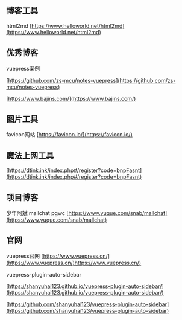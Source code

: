 ## 博客工具

html2md
[https://www.helloworld.net/html2md](https://www.helloworld.net/html2md)



## 优秀博客

vuepress案例

[https://github.com/zs-mcu/notes-vuepress](https://github.com/zs-mcu/notes-vuepress)

[https://www.bajins.com/](https://www.bajins.com/)



## 图片工具

favicon网站
[https://favicon.io/](https://favicon.io/)


## 魔法上网工具

[https://dtink.ink/index.php#/register?code=bnpFasnt](https://dtink.ink/index.php#/register?code=bnpFasnt)



## 项目博客
少年阿斌 mallchat pgwc
[https://www.yuque.com/snab/mallchat](https://www.yuque.com/snab/mallchat)



## 官网

vuepress官网
[https://www.vuepress.cn/](https://www.vuepress.cn/)https://www.vuepress.cn/)



vuepress-plugin-auto-sidebar

[https://shanyuhai123.github.io/vuepress-plugin-auto-sidebar/](https://shanyuhai123.github.io/vuepress-plugin-auto-sidebar/)

[https://github.com/shanyuhai123/vuepress-plugin-auto-sidebar](https://github.com/shanyuhai123/vuepress-plugin-auto-sidebar)





